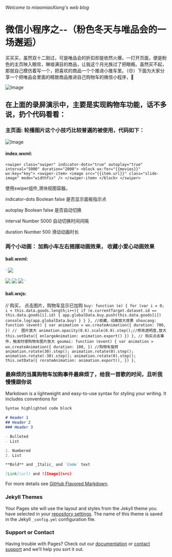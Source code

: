  _Welcome to miaomiaoXiong's web blog_
 # 微信小程序之--（粉色冬天与唯品会的一场邂逅）
 买买买，虽然双十二刚过，可是唯品会的折扣却是依然火爆。一打开页面，便是粉色的主页映入眼帘，琳琅满目的商品，让我这个月光族过了把眼瘾。虽然买不起，那就自己模仿着写一个，把喜欢的商品一个个推进小推车里。（😍）下面为大家分享一个把唯品会里面的精致商品推进自己购物车的微信小程序，🙈
 
 ![Image](https://github.com/AutumnTale666/WEAPP_DEMO/blob/master/weiPH/luping.gif)
 
## 在上面的录屏演示中，主要是实现购物车功能，话不多说，扔个代码看看：
 
### 主页面: 轮播图片这个小技巧比较普遍的被使用，代码如下：
 
 ![Image](https://github.com/AutumnTale666/WEAPP_DEMO/blob/master/weiPH/img/4.jpg)
 
 #### index.wxml:
 ` <swiper class="swiper" indicator-dots="true" autoplay="true" interval="5000" duration="2000">
    <block wx:for="{{movies}}" wx:key="key">
      <swiper-item>
        <image src="{{item.url}}" class="slide-image" mode="widthfix" />
      </swiper-item>
    </block>
  </swiper> `
 
 使用swiper组件,滑块视图容器。
 
 
indicator-dots	Boolean	false	是否显示面板指示点	

autoplay	Boolean	false	是否自动切换	

interval	Number	5000	自动切换时间间隔	

duration	Number	500	滑动动画时长	
  
 ### 两个小动画： 加购小车左右摇摆动画效果， 收藏小爱心动画效果
 
 #### bali.wxml:
 
  ` <view class='tui-bd__image'>
         <image src='../../assets/icons/goumai.png' data-id="{{item.id}}" bindtap='buy'></image>
 </view>
 
 <view class='page__ft'>
  <view class='page-first__img' bindtap='onTap'>
    <image src='../../assets/icons/shouye.png'></image>

  </view>

  <view class='page-first__img'>
    <image src='../../assets/icons/shoucang.png' animation="{{enlargeAnimation}}" bindtap='shoucang'></image>
  </view>

  <view class='page-first__img' bindtap='onTa'>
    <image src='../../assets/icons/shopping.png' animation="{{rorateAnimation}}"></image>
  </view>
</view> `


#### bali.wxjs:
// 购买， 点击图片，购物车显示已加购
  `buy: function (e) {
    for (var i = 0; i < this.data.goods.length;i++){
      if (e.currentTarget.dataset.id == this.data.goods[i].id) {
        app.globalData.buy.push(this.data.goods[i])
        console.log(app.globalData.buy)
  }
  }
},
//收藏，动画放大效果
  shoucang: function (event) {
    var animation = wx.createAnimation({
      duration: 700,
    })
    //  图片放大
    animation.opacity(0.6).scale(0.9).step();//修改透明度,放大  
    this.setData({
      enlargeAnimation: animation.export()
    })
  },
  // 购买点击事件，触发时使购物车图片放大
  goumai: function (event) {
    var animation = wx.createAnimation({
      duration: 100,
    })
    //购物车旋转
    animation.rotate(30).step();
    animation.rotate(0).step();
    animation.rotate(-30).step();
    animation.rotate(0).step();
     this.setData({
      rorateAnimation: animation.export(),
     })
  },`
 
 
 ### 最麻烦的当属购物车加购事件最麻烦了，给我一首歌的时间，且听我慢慢跟你说
 
 
 
 
  
 
Markdown is a lightweight and easy-to-use syntax for styling your writing. It includes conventions for

```markdown
Syntax highlighted code block

# Header 1
## Header 2
### Header 3

- Bulleted
- List

1. Numbered
2. List

**Bold** and _Italic_ and `Code` text

[Link](url) and ![Image](src)
```

For more details see [GitHub Flavored Markdown](https://guides.github.com/features/mastering-markdown/).

### Jekyll Themes

Your Pages site will use the layout and styles from the Jekyll theme you have selected in your [repository settings](https://github.com/AutumnTale666/miaomiaoXiong.github.io/settings). The name of this theme is saved in the Jekyll `_config.yml` configuration file.

### Support or Contact

Having trouble with Pages? Check out our [documentation](https://help.github.com/categories/github-pages-basics/) or [contact support](https://github.com/contact) and we’ll help you sort it out.
